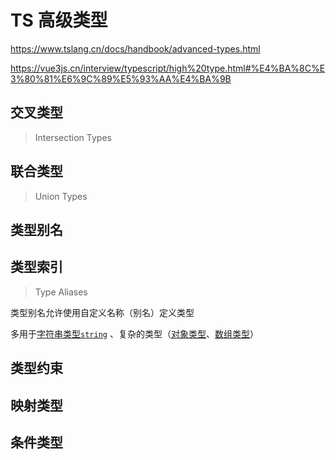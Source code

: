 # TS 高级类型

https://www.tslang.cn/docs/handbook/advanced-types.html

https://vue3js.cn/interview/typescript/high%20type.html#%E4%BA%8C%E3%80%81%E6%9C%89%E5%93%AA%E4%BA%9B

## 交叉类型

> Intersection Types

## 联合类型

> Union Types

## 类型别名

## 类型索引

> Type Aliases

类型别名允许使用自定义名称（别名）定义类型

多用于[字符串类型`string`](primitive-types.md#string) 、复杂的类型（[对象类型](object-types.md)、[数组类型](./array-tuple-types.md)）

## 类型约束

## 映射类型

## 条件类型
